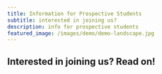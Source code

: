 ```yaml
---
title: Information for Prospective Students
subtitle: interested in joining us?
description: info for prospective students
featured_image: /images/demo/demo-landscape.jpg
---
```


## Interested in joining us? Read on!



